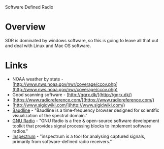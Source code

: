 Software Defined Radio

# Overview
SDR is dominated by windows software, so this is going to leave all that out and deal with Linux and Mac OS software.

# Links
- NOAA weather by state - [http://www.nws.noaa.gov/nwr/coverage/ccov.php](http://www.nws.noaa.gov/nwr/coverage/ccov.php)
- Good scanning software - [http://gqrx.dk/](http://gqrx.dk/)
- [https://www.radioreference.com/](https://www.radioreference.com/)
- [http://www.sigidwiki.com/](http://www.sigidwiki.com/)
- [Baudline](http://www.baudline.com/) - "Baudline is a time-frequency browser designed for scientific visualization of the spectral domain."
- [GNU Radio](http://gnuradio.org/) - "GNU Radio is a free & open-source software development toolkit that provides signal processing blocks to implement software radios."
- [Inspectrum](https://github.com/miek/inspectrum) - "inspectrum is a tool for analysing captured signals, primarily from software-defined radio receivers."
